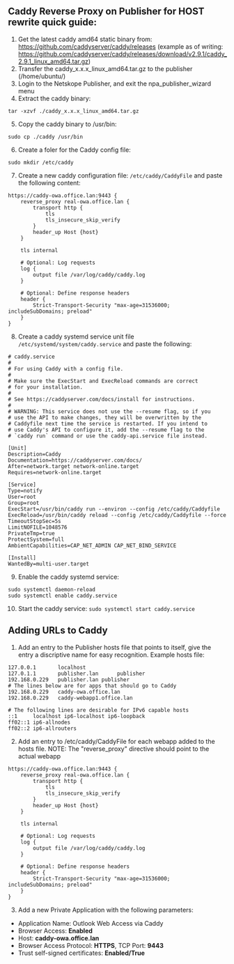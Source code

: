 Caddy Reverse Proxy on Publisher for HOST rewrite quick guide:
--------------------------------------------------------------

1. Get the latest caddy amd64 static binary from: https://github.com/caddyserver/caddy/releases (example as of writing: https://github.com/caddyserver/caddy/releases/download/v2.9.1/caddy_2.9.1_linux_amd64.tar.gz)
2. Transfer the caddy_x.x.x_linux_amd64.tar.gz to the publisher (/home/ubuntu/)
3. Login to the Netskope Publisher, and exit the npa_publisher_wizard menu
4. Extract the caddy binary: 
```
tar -xzvf ./caddy_x.x.x_linux_amd64.tar.gz
```
5. Copy the caddy binary to /usr/bin: 
```
sudo cp ./caddy /usr/bin
```
6. Create a foler for the Caddy config file:
```
sudo mkdir /etc/caddy
```
7. Create a new caddy configuration file: `/etc/caddy/CaddyFile` and paste the following content:
```
https://caddy-owa.office.lan:9443 {
    reverse_proxy real-owa.office.lan {
        transport http {
            tls
            tls_insecure_skip_verify
        }
        header_up Host {host}
    }

    tls internal

    # Optional: Log requests
    log {
        output file /var/log/caddy/caddy.log
    }

    # Optional: Define response headers
    header {
        Strict-Transport-Security "max-age=31536000; includeSubDomains; preload"
    }
}
```
8. Create a caddy systemd service unit file `/etc/systemd/system/caddy.service` and paste the following:
```
# caddy.service
#
# For using Caddy with a config file.
#
# Make sure the ExecStart and ExecReload commands are correct
# for your installation.
#
# See https://caddyserver.com/docs/install for instructions.
#
# WARNING: This service does not use the --resume flag, so if you
# use the API to make changes, they will be overwritten by the
# Caddyfile next time the service is restarted. If you intend to
# use Caddy's API to configure it, add the --resume flag to the
# `caddy run` command or use the caddy-api.service file instead.

[Unit]
Description=Caddy
Documentation=https://caddyserver.com/docs/
After=network.target network-online.target
Requires=network-online.target

[Service]
Type=notify
User=root
Group=root
ExecStart=/usr/bin/caddy run --environ --config /etc/caddy/Caddyfile
ExecReload=/usr/bin/caddy reload --config /etc/caddy/Caddyfile --force
TimeoutStopSec=5s
LimitNOFILE=1048576
PrivateTmp=true
ProtectSystem=full
AmbientCapabilities=CAP_NET_ADMIN CAP_NET_BIND_SERVICE

[Install]
WantedBy=multi-user.target
```
9. Enable the caddy systemd service:
```
sudo systemctl daemon-reload
sudo systemctl enable caddy.service
```
10. Start the caddy service:
`sudo systemctl start caddy.service`



Adding URLs to Caddy
--------------------

1. Add an entry to the Publisher hosts file that points to itself, give the entry a discriptive name for easy recognition.
Example hosts file:
```
127.0.0.1       localhost
127.0.1.1       publisher.lan      publisher
192.168.0.229	publisher.lan publisher
# The lines below are for apps that should go to Caddy
192.168.0.229	caddy-owa.office.lan
192.168.0.229	caddy-webapp1.office.lan	

# The following lines are desirable for IPv6 capable hosts
::1     localhost ip6-localhost ip6-loopback
ff02::1 ip6-allnodes
ff02::2 ip6-allrouters
```
2. Add an entry to /etc/caddy/CaddyFile for each webapp added to the hosts file. 
NOTE: The "reverse_proxy" directive should point to the actual webapp
```
https://caddy-owa.office.lan:9443 {
    reverse_proxy real-owa.office.lan {
        transport http {
            tls
            tls_insecure_skip_verify
        }
        header_up Host {host}
    }

    tls internal

    # Optional: Log requests
    log {
        output file /var/log/caddy/caddy.log
    }

    # Optional: Define response headers
    header {
        Strict-Transport-Security "max-age=31536000; includeSubDomains; preload"
    }
}
```
3. Add a new Private Application with the following parameters:
- Application Name: Outlook Web Access via Caddy
- Browser Access: **Enabled**
- Host: **caddy-owa.office.lan**
- Browser Access Protocol: **HTTPS**, TCP Port: **9443**
- Trust self-signed certificates: **Enabled/True**
